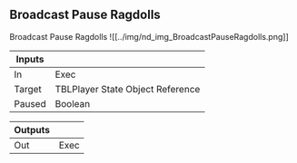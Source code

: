 ## Broadcast Pause Ragdolls
Broadcast Pause Ragdolls
![[../img/nd_img_BroadcastPauseRagdolls.png]]

|Inputs||
|--|--|
| In | Exec |
| Target | TBLPlayer State Object Reference |
| Paused | Boolean |

|Outputs||
|--|--|
| Out | Exec |
